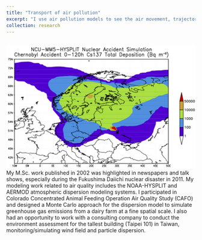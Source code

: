 ```yaml
---
title: "Transport of air pollution"
excerpt: "I use air pollution models to see the air movement, trajectory, and dry/wet deposition. This example shows the model validation based on the Chernobyl accident. In particular, I developed an early-warning system for nuclear power accidents for East Asia in 2002. This work has been referred to developing a monitoring network in Taiwan and applied to evaluate the impacts of the Fukushima Daiichi nuclear disaster in 2011. As my solid educational background (B.Sc. and M.Sc.) in atmospheric sciences and my role of being the deputy chief of weather station, I am capable of conducting operations, maintenance, calibration and repair of delicate air monitoring and meteorological instrumentation. <br/><img src='/images/Chernobyl_120h_deposition_300x500.png'>"
collection: research
---
```


<br/><img src='/images/Chernobyl_120h_deposition.png'>
My M.Sc. work published in 2002 was highlighted in newspapers and talk shows, especially during the Fukushima Daiichi nuclear disaster in 2011. My modeling work related to air quality includes the NOAA-HYSPLIT and AERMOD atmospheric dispersion modeling systems.  I participated in Colorado Concentrated Animal Feeding Operation Air Quality Study (CAFO) and designed a Monte Carlo approach for the dispersion model to simulate greenhouse gas emissions from a dairy farm at a fine spatial scale. I also had an opportunity to work with a consulting company to conduct the environment assessment for the tallest building (Taipei 101) in Taiwan, monitoring/simulating wind field and particle dispersion. 